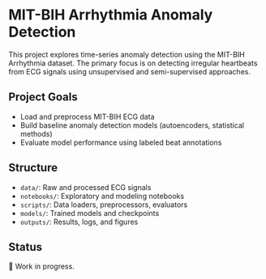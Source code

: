 # MIT-BIH Arrhythmia Anomaly Detection

This project explores time-series anomaly detection using the MIT-BIH Arrhythmia dataset. The primary focus is on detecting irregular heartbeats from ECG signals using unsupervised and semi-supervised approaches.

## Project Goals
- Load and preprocess MIT-BIH ECG data
- Build baseline anomaly detection models (autoencoders, statistical methods)
- Evaluate model performance using labeled beat annotations

## Structure
- `data/`: Raw and processed ECG signals
- `notebooks/`: Exploratory and modeling notebooks
- `scripts/`: Data loaders, preprocessors, evaluators
- `models/`: Trained models and checkpoints
- `outputs/`: Results, logs, and figures

## Status
🚧 Work in progress.

